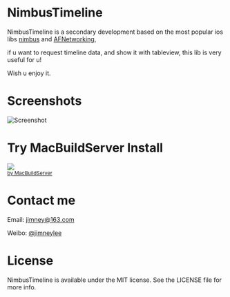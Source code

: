 NimbusTimeline
==============

NimbusTimeline is a secondary development based on the most popular ios libs [nimbus](https://github.com/jverkoey/nimbus) and [AFNetworking](https://github.com/AFNetworking/AFNetworking),

if u want to request timeline data, and show it with tableview, this lib is very useful for u! 

Wish u enjoy it.

Screenshots
===============

![Screenshot](https://github.com/jimneylee/NimbusTimeline/raw/master/NimbusTimelineDemo/Screenshot/screenshot.png "Screenshot")

Try MacBuildServer Install
===============
<!-- MacBuildServer Install Button -->
<div class="macbuildserver-block">
    <a class="macbuildserver-button" href="http://macbuildserver.com/project/github/build/?xcode_project=ContactListSortDemo.xcodeproj&amp;target=ContactListSortDemo&amp;repo_url=git%3A%2F%2Fgithub.com%2Fjimneylee%2FContactListSort.git&amp;build_conf=Release" target="_blank"><img src="http://com.macbuildserver.github.s3-website-us-east-1.amazonaws.com/button_up.png"/></a><br/><sup><a href="http://macbuildserver.com/" target="_blank">by MacBuildServer</a></sup>
</div>
<!-- MacBuildServer Install Button -->

Contact me
===============

Email: jimney@163.com 

Weibo: [@jimneylee](http://weibo.com/u/1831553040)

License
==============

NimbusTimeline is available under the MIT license. See the LICENSE file for more info.
